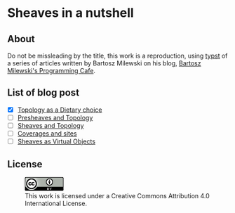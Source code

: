 # Sheaves in a nutshell

##   About

Do not be missleading by the title, this work is a reproduction, using [typst](https://typst.app/) of a series of articles written by   Bartosz Milewski on his blog, [Bartosz Milewski's Programming Cafe](https://bartoszmilewski.com/about/).

## List of blog post

- [X] [Topology as a Dietary choice](https://bartoszmilewski.com/2024/07/12/topology-as-a-dietary-choice/)
- [ ] [Presheaves and Topology](https://bartoszmilewski.com/2024/08/07/presheaves-and-topology/)
- [ ] [Sheaves and Topology](https://bartoszmilewski.com/2024/08/18/sheaves-and-topology/)
- [ ] [Coverages and sites](https://bartoszmilewski.com/2024/10/07/coverages-and-sites/)
- [ ] [Sheaves as Virtual Objects](https://bartoszmilewski.com/2024/10/24/sheaves-as-virtual-objects/)

## License

<figure>
  <img src="assets/images/license.png" alt="">
  <figcaption>This work is licensed under a Creative Commons Attribution 4.0 International License.</figcaption>
</figure>